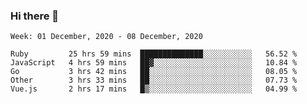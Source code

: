 ### Hi there 👋

<!--START_SECTION:waka-->
```text
Week: 01 December, 2020 - 08 December, 2020

Ruby         25 hrs 59 mins  ██████████████░░░░░░░░░░░   56.52 % 
JavaScript   4 hrs 59 mins   ██▓░░░░░░░░░░░░░░░░░░░░░░   10.84 % 
Go           3 hrs 42 mins   ██░░░░░░░░░░░░░░░░░░░░░░░   08.05 % 
Other        3 hrs 33 mins   ██░░░░░░░░░░░░░░░░░░░░░░░   07.73 % 
Vue.js       2 hrs 17 mins   █▒░░░░░░░░░░░░░░░░░░░░░░░   04.99 % 
```
<!--END_SECTION:waka-->

<!--
**yqmmm/yqmmm** is a ✨ _special_ ✨ repository because its `README.md` (this file) appears on your GitHub profile.

Here are some ideas to get you started:

- 🔭 I’m currently working on ...
- 🌱 I’m currently learning ...
- 👯 I’m looking to collaborate on ...
- 🤔 I’m looking for help with ...
- 💬 Ask me about ...
- 📫 How to reach me: ...
- 😄 Pronouns: ...
- ⚡ Fun fact: ...
-->
